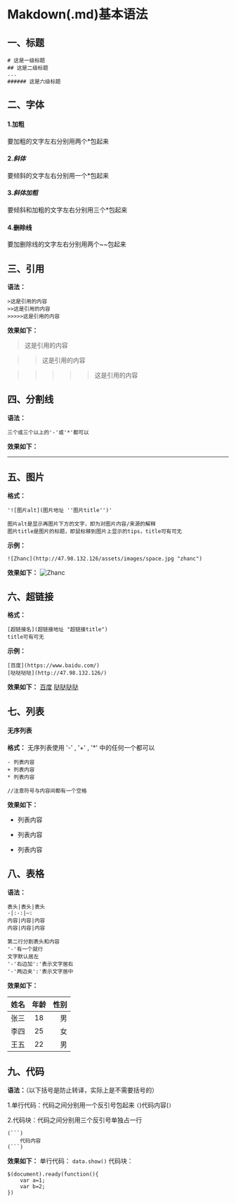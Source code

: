 # Makdown(.md)基本语法

## 一、标题
```
# 这是一级标题
## 这是二级标题
...
###### 这是六级标题
```
## 二、字体
#### 1.**加粗**
要加粗的文字左右分别用两个*包起来
#### 2.*斜体*
要倾斜的文字左右分别用一个*包起来
#### 3.***斜体加粗***
要倾斜和加粗的文字左右分别用三个*包起来
#### 4.~~删除线~~
要加删除线的文字左右分别用两个~~包起来

## 三、引用
**语法：**
```
>这是引用的内容
>>这是引用的内容
>>>>>这是引用的内容
```
**效果如下：**
>这是引用的内容

>>这是引用的内容

>>>>>这是引用的内容


## 四、分割线
**语法：**
```
三个或三个以上的'-'或'*'都可以
```
**效果如下：**

---

## 五、图片
**格式：**
```
'![图片alt](图片地址 ''图片title'')'

图片alt是显示再图片下方的文字，即为对图片内容/来源的解释
图片title是图片的标题，即鼠标移到图片上显示的tips，title可有可无
```

**示例：**

`![Zhanc](http://47.98.132.126/assets/images/space.jpg "zhanc")`

**效果如下：**
![Zhanc](http://47.98.132.126/assets/images/space.jpg "zhanc")


## 六、超链接
**格式：**
```
[超链接名](超链接地址 "超链接title")
title可有可无
```
**示例：**
```
[百度](https://www.baidu.com/)
[哒哒哒哒](http://47.98.132.126/)
```
**效果如下：**
[百度](https://www.baidu.com/)
[哒哒哒哒](http://47.98.132.126/)


## 七、列表
#### 无序列表
**格式：**
无序列表使用 '-' , '+' , '*' 中的任何一个都可以
```
- 列表内容
+ 列表内容
* 列表内容

//注意符号与内容间都有一个空格

```
**效果如下：**

- 列表内容
+ 列表内容
* 列表内容


## 八、表格
**语法：**
```
表头|表头|表头
-|:-:|—:
内容|内容|内容
内容|内容|内容

第二行分割表头和内容
'-'有一个就行
文字默认居左
'-'右边加':'表示文字居右
'-'两边夹':'表示文字居中
```
**效果如下：**

姓名|年龄|性别
-|:-:|-:
张三|18|男
李四|25|女
王五|22|男


## 九、代码
**语法：**（以下括号是防止转译，实际上是不需要括号的）

1.单行代码：代码之间分别用一个反引号包起来
`(`)代码内容(`)`

2.代码块：代码之间分别用三个反引号单独占一行
```
(```)
	代码内容
(```)
```

**效果如下：**
单行代码：
`data.show()`
代码块：
```
$(document).ready(function(){
	var a=1;
	var b=2;
})
```

